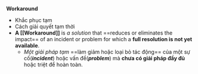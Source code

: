 **Workaround**
- Khắc phục tạm
- Cách giải quyết tạm thời
- **A [[Workaround]]** is *a solution* that ==reduces or eliminates the impact== of an incident or problem for which a **full resolution is not yet available**.
	-  *Một giải pháp tạm* ==làm giảm hoặc loại bỏ tác động== của một sự cố(***incident***) hoặc vấn đề(***problem***) mà **chưa có giải pháp đầy đủ** hoặc triệt để hoàn toàn.
